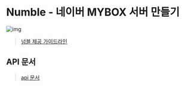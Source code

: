 # Numble - 네이버 MYBOX 서버 만들기
![img](https://thoughtful-arch-8c2.notion.site/image/https%3A%2F%2Fs3-us-west-2.amazonaws.com%2Fsecure.notion-static.com%2F90ccaff4-12bd-44cc-ace9-e6598694aa89%2FMY_BOX_%25EC%2599%2580%25EC%259D%25B4%25EC%2596%25B4%25ED%2594%2584%25EB%25A0%2588%25EC%259E%2584.png?id=6bb500e4-1c67-4f9c-a2ab-41721ecb885c&table=block&spaceId=92e8df48-1db4-477f-94d0-30e58dba8acd&width=2000&userId=&cache=v2)
> [넘블 제공 가이드라인](https://thoughtful-arch-8c2.notion.site/MYBOX-b00ce9f0e73a4f368a6c23075816b863)

## API 문서 
> [api 문서](http://ec2-43-201-189-36.ap-northeast-2.compute.amazonaws.com:8080/index.html)